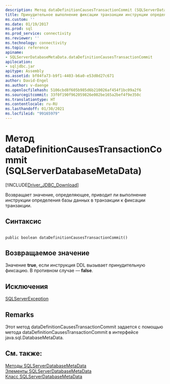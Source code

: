 ```yaml
---
description: Метод dataDefinitionCausesTransactionCommit (SQLServerDatabaseMetaData)
title: Принудительное выполнение фиксации транзакции инструкции определения данных. | Документы Майкрософт
ms.custom: ''
ms.date: 01/19/2017
ms.prod: sql
ms.prod_service: connectivity
ms.reviewer: ''
ms.technology: connectivity
ms.topic: reference
apiname:
- SQLServerDatabaseMetaData.dataDefinitionCausesTransactionCommit
apilocation:
- sqljdbc.jar
apitype: Assembly
ms.assetid: bf04fa73-b9f1-4403-b6a0-e53d0d27c671
author: David-Engel
ms.author: v-daenge
ms.openlocfilehash: 5106cbd8f605b985d6b210026af454f1bc09a2f6
ms.sourcegitcommit: 33f0f190f962059826e002be165a2bef4f9e350c
ms.translationtype: HT
ms.contentlocale: ru-RU
ms.lasthandoff: 01/30/2021
ms.locfileid: "99165979"
---
```

# <a name="datadefinitioncausestransactioncommit-method-sqlserverdatabasemetadata"></a>Метод dataDefinitionCausesTransactionCommit (SQLServerDatabaseMetaData)
[!INCLUDE[Driver_JDBC_Download](../../../includes/driver_jdbc_download.md)]

  Возвращает значение, определяющее, приводит ли выполнение инструкции определения базы данных в транзакции к фиксации транзакции.  
  
## <a name="syntax"></a>Синтаксис  
  
```  
  
public boolean dataDefinitionCausesTransactionCommit()  
```  
  
## <a name="return-value"></a>Возвращаемое значение  
 Значение **true**, если инструкция DDL вызывает принудительную фиксацию. В противном случае — **false**.  
  
## <a name="exceptions"></a>Исключения  
 [SQLServerException](../../../connect/jdbc/reference/sqlserverexception-class.md)  
  
## <a name="remarks"></a>Remarks  
 Этот метод dataDefinitionCausesTransactionCommit задается с помощью метода dataDefinitionCausesTransactionCommit в интерфейсе java.sql.DatabaseMetaData.  
  
## <a name="see-also"></a>См. также:  
 [Методы SQLServerDatabaseMetaData](../../../connect/jdbc/reference/sqlserverdatabasemetadata-methods.md)   
 [Элементы SQLServerDatabaseMetaData](../../../connect/jdbc/reference/sqlserverdatabasemetadata-members.md)   
 [Класс SQLServerDatabaseMetaData](../../../connect/jdbc/reference/sqlserverdatabasemetadata-class.md)  
  
  
